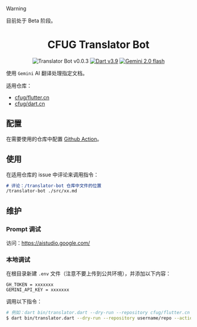 > [!WARNING] 
> 目前处于 Beta 阶段。

<h1 align="center">CFUG Translator Bot</h1>

<p align="center">
  <img alt="Translator Bot v0.0.3" src="https://img.shields.io/badge/Translator Bot%20v0.0.3-159067?style=flat&logo=devbox&logoColor=FFFFFF"/>
  <a href="https://dart.dev/"><img alt="Dart v3.9" src="https://img.shields.io/badge/Dart%20v3.9-1A70B3?style=flat&logo=dart&logoColor=FFFFFF"/></a> 
  <a href="https://aistudio.google.com/"><img src="https://img.shields.io/badge/Gemini%202.0%20flash-735E92?style=flat&logo=googlegemini&logoColor=FFFFFF" alt="Gemini 2.0 flash" /></a>
</p>

使用 `Gemini` AI 翻译处理指定文档。

适用仓库：
- [cfug/flutter.cn](https://github.com/cfug/flutter.cn/blob/main/.github/workflows/translator_bot.yml)
- [cfug/dart.cn](https://github.com/cfug/dart.cn/blob/main/.github/workflows/translator_bot.yml)

## 配置

在需要使用的仓库中配置 [Github Action](./.github/workflows/translator_bot_template.yml)。

## 使用

在适用仓库的 issue 中评论来调用指令：

```md
# 评论：/translator-bot 仓库中文件的位置
/translator-bot ./src/xx.md
```

## 维护

### Prompt 调试

访问：https://aistudio.google.com/

### 本地调试

在根目录新建 `.env` 文件（注意不要上传到公共环境），并添加以下内容：
```
GH_TOKEN = xxxxxxx
GEMINI_API_KEY = xxxxxxx
```

调用以下指令：
```bash
# 例如：dart bin/translator.dart --dry-run --repository cfug/flutter.cn --actionId 0 --issueId 0 --commentId 0 --filePath ./src/content/perf/appendix.md
$ dart bin/translator.dart --dry-run --repository username/repo --actionId 0 --issueId 0 --commentId 0 --filePath xxxxxx
```
